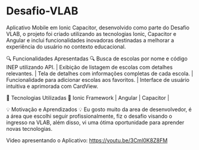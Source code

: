 # Desafio-VLAB
Aplicativo Mobile em Ionic Capacitor, desenvolvido como parte do Desafio VLAB, o projeto foi criado utilizando as tecnologias Ionic, Capacitor e Angular e 
inclui funcionalidades inovadoras destinadas a melhorar a experiência do usuário no contexto educacional.

🔍 Funcionalidades Apresentadas 🔍
Busca de escolas por nome e código INEP utilizando API. |
Exibição de listagem de escolas com detalhes relevantes. |
Tela de detalhes com informações completas de cada escola. |
Funcionalidade para adicionar escolas aos favoritos. |
Interface de usuário intuitiva e aprimorada com CardView.

🚀 Tecnologias Utilizadas 🚀
Ionic Framework |
Angular |
Capacitor |

💡 Motivação e Aprendizados 💡
Eu gosto muito da area de desenvolvedor, é a área que escolhi seguir profissionalmente, fiz o desafio visando o ingresso na VLAB, além disso, vi uma ótima oportunidade para aprender novas tecnologias.

Video apresentando o Aplicativo:
https://youtu.be/3Cml0K8Z8FM
